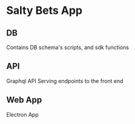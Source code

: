 # Salty Bets App

## DB

Contains DB schema's scripts, and sdk functions

## API

Graphql API Serving endpoints to the front end

## Web App

Electron App
